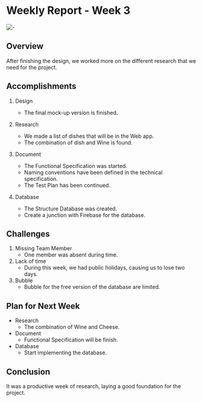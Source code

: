# Weekly Report - Week 3
![-](https://raw.githubusercontent.com/andreasbm/readme/master/assets/lines/rainbow.png)

## Overview

After finishing the design, we worked more on the different research that we need for the project.

## Accomplishments

1. Design
   - The final mock-up version is finished.

2. Research
   - We made a list of dishes that will be in the Web app.
   - The combination of dish and Wine is found.

2. Document
   - The Functional Specification was started.
   - Naming conventions have been defined in the technical specification.
   - The Test Plan has been continued.

3. Database
   - The Structure Database was created. 
   - Create a junction with Firebase for the database.



## Challenges

1. Missing Team Member
   - One member was absent during time.
2. Lack of time
   - During this week, we had public holidays, causing us to lose two days.
3. Bubble
   - Bubble for the free version of the database are limited.

## Plan for Next Week

- Research
    - The combination of Wine and Cheese.
- Document
    - Functional Specification will be finish.
- Database
    - Start implementing the database.

## Conclusion
It was a productive week of research, laying a good foundation for the project.
